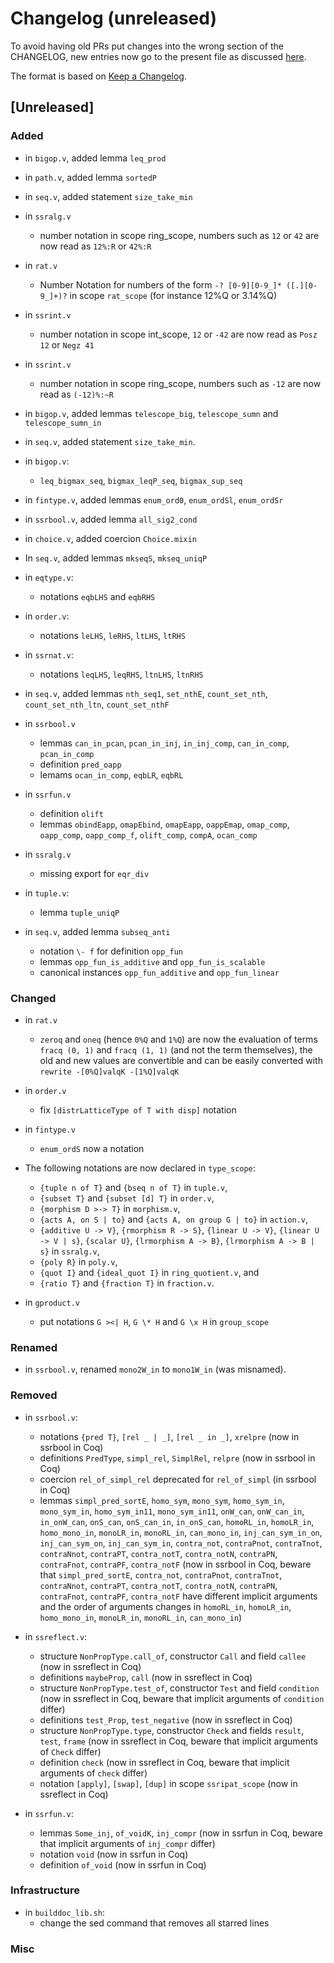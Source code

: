 # Changelog (unreleased)

To avoid having old PRs put changes into the wrong section of the CHANGELOG,
new entries now go to the present file as discussed
[here](https://github.com/math-comp/math-comp/wiki/Agenda-of-the-April-23rd-2019-meeting-9h30-to-12h30#avoiding-issues-with-changelog).

The format is based on [Keep a Changelog](https://keepachangelog.com/en/1.0.0/).

## [Unreleased]

### Added

- in `bigop.v`, added lemma `leq_prod`
- in `path.v`, added lemma `sortedP`
- in `seq.v`, added statement `size_take_min`

- in `ssralg.v`
  + number notation in scope ring_scope, numbers such as `12` or `42`
    are now read as `12%:R` or `42%:R`

- in `rat.v`
  + Number Notation for numbers of the form `-? [0-9][0-9_]* ([.][0-9_]+)?`
    in scope `rat_scope` (for instance 12%Q or 3.14%Q)

- in `ssrint.v`
  + number notation in scope int_scope, `12` or `-42`
    are now read as `Posz 12` or `Negz 41`

- in `ssrint.v`
  + number notation in scope ring_scope, numbers such as `-12` are now
    read as `(-12)%:~R`

- in `bigop.v`, added lemmas `telescope_big`, `telescope_sumn` and `telescope_sumn_in`
- in `seq.v`, added statement `size_take_min`.
- in `bigop.v`:
  + `leq_bigmax_seq`, `bigmax_leqP_seq`, `bigmax_sup_seq`

- in `fintype.v`, added lemmas `enum_ord0`, `enum_ordSl`, `enum_ordSr`

- in `ssrbool.v`, added lemma `all_sig2_cond`
- in `choice.v`, added coercion `Choice.mixin`
- In `seq.v`, added lemmas `mkseqS`, `mkseq_uniqP`
- in `eqtype.v`:
  + notations `eqbLHS` and `eqbRHS`

- in `order.v`:
  + notations `leLHS`, `leRHS`, `ltLHS`, `ltRHS`

- in `ssrnat.v`:
  + notations `leqLHS`, `leqRHS`, `ltnLHS`, `ltnRHS`

- in `seq.v`, added lemmas `nth_seq1`, `set_nthE`, `count_set_nth`,
  `count_set_nth_ltn`, `count_set_nthF`
- in `ssrbool.v`
  + lemmas `can_in_pcan`, `pcan_in_inj`, `in_inj_comp`, `can_in_comp`, `pcan_in_comp`
  + definition `pred_oapp`
  + lemams `ocan_in_comp`, `eqbLR`, `eqbRL`

- in `ssrfun.v`
  + definition `olift`
  + lemmas `obindEapp`, `omapEbind`, `omapEapp`, `oappEmap`, `omap_comp`,
    `oapp_comp`, `oapp_comp_f`, `olift_comp`, `compA`, `ocan_comp`

- in `ssralg.v`
  + missing export for `eqr_div`

- in `tuple.v`:
  + lemma `tuple_uniqP`

- in `seq.v`, added lemma `subseq_anti`
  + notation `\- f` for definition `opp_fun`
  + lemmas `opp_fun_is_additive` and `opp_fun_is_scalable`
  + canonical instances `opp_fun_additive` and `opp_fun_linear`

### Changed

- in `rat.v`
  + `zeroq` and `oneq` (hence `0%Q` and `1%Q`) are now the evaluation
    of terms `fracq (0, 1)` and `fracq (1, 1)` (and not the term
    themselves), the old and new values are convertible and can be
    easily converted with `rewrite -[0%Q]valqK -[1%Q]valqK`

- in `order.v`
  + fix `[distrLatticeType of T with disp]` notation

- in `fintype.v`
  + `enum_ordS` now a notation
- The following notations are now declared in `type_scope`:
  + `{tuple n of T}` and `{bseq n of T}` in `tuple.v`,
  + `{subset T}` and `{subset [d] T}` in `order.v`,
  + `{morphism D >-> T}` in `morphism.v`,
  + `{acts A, on S | to}` and `{acts A, on group G | to}` in `action.v`,
  + `{additive U -> V}`, `{rmorphism R -> S}`, `{linear U -> V}`,
    `{linear U -> V | s}`, `{scalar U}`, `{lrmorphism A -> B}`,
    `{lrmorphism A -> B | s}` in `ssralg.v`,
  + `{poly R}` in `poly.v`,
  + `{quot I}` and `{ideal_quot I}` in `ring_quotient.v`, and
  + `{ratio T}` and `{fraction T}` in `fraction.v`.

- in `gproduct.v`
  + put notations `G ><| H`, `G \* H` and `G \x H` in `group_scope`

### Renamed

- in `ssrbool.v`, renamed `mono2W_in` to `mono1W_in` (was misnamed).

### Removed

- in `ssrbool.v`:
  + notations `{pred T}`, `[rel _ | _]`, `[rel _ in _]`, `xrelpre`
    (now in ssrbool in Coq)
  + definitions `PredType`, `simpl_rel`, `SimplRel`, `relpre`
    (now in ssrbool in Coq)
  + coercion `rel_of_simpl_rel` deprecated for `rel_of_simpl`
    (in ssrbool in Coq)
  + lemmas `simpl_pred_sortE`, `homo_sym`, `mono_sym`, `homo_sym_in`,
    `mono_sym_in`, `homo_sym_in11`, `mono_sym_in11`, `onW_can`, `onW_can_in`,
    `in_onW_can`, `onS_can`, `onS_can_in`, `in_onS_can`, `homoRL_in`,
    `homoLR_in`, `homo_mono_in`, `monoLR_in`, `monoRL_in`, `can_mono_in`,
    `inj_can_sym_in_on`, `inj_can_sym_on`, `inj_can_sym_in`, `contra_not`,
    `contraPnot`, `contraTnot`, `contraNnot`, `contraPT`, `contra_notT`,
    `contra_notN`, `contraPN`, `contraFnot`, `contraPF`, `contra_notF`
    (now in ssrbool in Coq, beware that `simpl_pred_sortE`,
    `contra_not`, `contraPnot`, `contraTnot`, `contraNnot`,
    `contraPT`, `contra_notT`, `contra_notN`, `contraPN`,
    `contraFnot`, `contraPF`, `contra_notF` have different implicit
    arguments and the order of arguments changes in `homoRL_in`,
    `homoLR_in`, `homo_mono_in`, `monoLR_in`, `monoRL_in`,
    `can_mono_in`)

- in `ssreflect.v`:
  + structure `NonPropType.call_of`, constructor `Call` and field `callee`
    (now in ssreflect in Coq)
  + definitions `maybeProp`, `call` (now in ssreflect in Coq)
  + structure `NonPropType.test_of`, constructor `Test` and field `condition`
    (now in ssreflect in Coq, beware that implicit arguments of `condition`
    differ)
  + definitions `test_Prop`, `test_negative` (now in ssreflect in Coq)
  + structure `NonPropType.type`, constructor `Check` and fields `result`,
    `test`, `frame` (now in ssreflect in Coq, beware that implicit arguments
    of `Check` differ)
  + definition `check` (now in ssreflect in Coq, beware that implicit
    arguments of `check` differ)
  + notation `[apply]`, `[swap]`, `[dup]` in scope `ssripat_scope`
    (now in ssreflect in Coq)

- in `ssrfun.v`:
  + lemmas `Some_inj`, `of_voidK`, `inj_compr` (now in ssrfun in Coq,
    beware that implicit arguments of `inj_compr` differ)
  + notation `void` (now in ssrfun in Coq)
  + definition `of_void` (now in ssrfun in Coq)

### Infrastructure

- in `builddoc_lib.sh`:
  + change the sed command that removes all starred lines

### Misc
